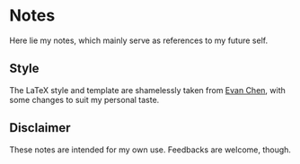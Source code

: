 # Notes

Here lie my notes, which mainly serve as references to my future self.

## Style

The LaTeX style and template are shamelessly taken from [Evan Chen](https://web.evanchen.cc/), with some changes to suit my personal taste.

## Disclaimer

These notes are intended for my own use. Feedbacks are welcome, though.
